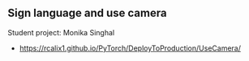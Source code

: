 ## Sign language and use camera

Student project: Monika Singhal 

*  https://rcalix1.github.io/PyTorch/DeployToProduction/UseCamera/
